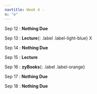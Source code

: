 ```yaml
---
navtitle: Week 4 -
n: "e"
---
```


Sep 12
: **Nothing Due**

Sep 13
: **Lecture**{: .label .label-light-blue} X

Sep 14
: **Nothing Due**

Sep 15
: **Lecture**

Sep 16
: **zyBooks**{: .label .label-orange} 

Sep 17
: **Nothing Due**

Sep 18
: **Nothing Due**

